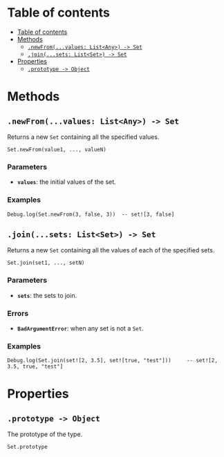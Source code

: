 
# Table of contents

- [Table of contents](#table-of-contents)
- [Methods](#methods)
  - [`.newFrom(...values: List<Any>) -> Set`](#newfromvalues-listany---set)
  - [`.join(...sets: List<Set>) -> Set`](#joinsets-listset---set)
- [Properties](#properties)
  - [`.prototype -> Object`](#prototype---object)

# Methods

## `.newFrom(...values: List<Any>) -> Set`

Returns a new `Set` containing all the specified values.

```lxm
Set.newFrom(value1, ..., valueN)
```

### Parameters

- **`values`**: the initial values of the set.

### Examples

```lxm
Debug.log(Set.newFrom(3, false, 3))  -- set![3, false]
```

## `.join(...sets: List<Set>) -> Set`

Returns a new `Set` containing all the values of each of the specified sets.

```lxm
Set.join(set1, ..., setN)
```

### Parameters

- **`sets`**: the sets to join.

### Errors

- **`BadArgumentError`**: when any set is not a `Set`.

### Examples

```lxm
Debug.log(Set.join(set![2, 3.5], set![true, "test"]))     -- set![2, 3.5, true, "test"]
```

# Properties

## `.prototype -> Object`

The prototype of the type.

```lxm
Set.prototype
```
